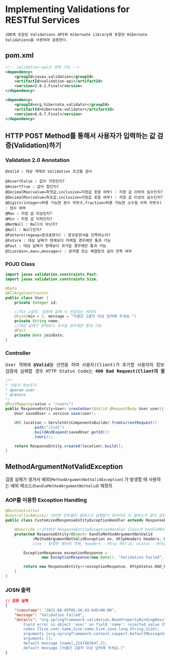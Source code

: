 # Implementing Validations for RESTful Services
```
JDK에 포함된 Validations API와 Hibernate Library에 포함된 Hibernate Validations을 사용하여 검증한다.
```
## pom.xml
```xml
<!-- validation-api는 생략 가능 -->
<dependency>
    <groupId>javax.validation</groupId>
    <artifactId>validation-api</artifactId>
    <version>2.0.1.Final</version>
</dependency>

<dependency>
    <groupId>org.hibernate.validator</groupId>
    <artifactId>hibernate-validator</artifactId>
    <version>6.0.7.Final</version>
</dependency>
```
## HTTP POST Method를 통해서 사용자가 입력하는 값 검증(Validation)하기
### Validation 2.0 Annotation
```
@Valid : 대상 객체의 Validation 조건을 검사

@AssertFalse : 값이 거짓인지?
@AssertTrue : 값이 참인지?
@DecimalMax(value=최댓값,inclusive=지정값 포함 여부) : 지정 값 이하의 실수인지?
@DecimalMin(value=최솟값,inclusive=지정값 포함 여부) : 지정 값 이상의 실수인지?
@Digits(integer=허용 가능한 정수 자릿수,fraction=허용 가능한 소수점 이하 자릿수) : 정수 여부
@Max : 지정 값 이상인지?
@Min : 지정 값 이하인지?
@NotNull : Null이 아닌지?
@Null : Null인지?
@Pattern(regexp=정규표현식) : 정규표현식을 만족하는지?
@Future : 대상 날짜가 현재보다 미래일 경우에만 통과 가능
@Past : 대상 날짜가 현재보다 과거일 경우에만 통과 가능
@Size(min=,max=,message=) : 문자열 또는 배열등의 길이 만족 여부
```
### POJO Class
```java
import javax.validation.constraints.Past;
import javax.validation.constraints.Size;

@Data
@AllArgsConstructor
public class User {
    private Integer id;

    //최소 2글자, 검증에 실패 시 전달되는 메세지
    @Size(min = 2, message = "이름은 2글자 이상 입력해 주세요.")
    private String name;
    //대상 날짜가 현재보다 과거일 경우에만 통과 가능
    @Past
    private Date joinDate;
}
```
### Controller
<pre>
User 객체에 <b>@Valid</b>을 선언을 하여 사용자(Client)가 추가할 사용자의 정보를 입력하면 대상 객체(User)의 Validation 조건을 검사
검증에 실패할 경우 HTTP Status Code는 <b>400 Bad Request(Client의 잘 못된 요청)</b>가 발생한다.
</pre>
```java
/**
* 사용자 정보추가
* @param user
* @return
*/
@PostMapping(value = "/users")
public ResponseEntity<User> createUser(@Valid @RequestBody User user){
    User savedUser = service.save(user);

    URI location = ServletUriComponentsBuilder.fromCurrentRequest()
            .path("/{id}")
            .buildAndExpand(savedUser.getId())
            .toUri();

    return ResponseEntity.created(location).build();
}
```
## MethodArgumentNotValidException
검증 실패가 생겨서 예외(`MethodArgumentNotValidException`) 가 발생할 때 사용하는 예외 메소드(`handleMethodArgumentNotValid`) 재정의
### AOP를 이용한 Exception Handling
```java
@RestController
@ControllerAdvice// 어떠한 컨트롤러 클래스가 실행된다 하더라도 이 클래스가 같이 실행된다.
public class CustomizedResponseEntityExceptionHandler extends ResponseEntityExceptionHandler {

    @Override //상속받은 ResponseEntityExceptionHandler Class의 handleMethodArgumentNotValid Method를 재정의하여 사용
    protected ResponseEntity<Object> handleMethodArgumentNotValid
            (MethodArgumentNotValidException ex, HttpHeaders headers, HttpStatus status, WebRequest request) {
            //ex : 발생한 예외의 객체, headers : Http 헤더 값, status : Http 상태, WebRequest : URI 에 대한 요청

        ExceptionResponse exceptionResponse =
                new ExceptionResponse(new Date(), "Validation Failed", ex.getBindingResult().toString());

        return new ResponseEntity<>(exceptionResponse, HttpStatus.BAD_REQUEST);
    }
}
```
### JOSN 출력
```json 
// 검증 실패
{
    "timestamp": "2021-08-09T05:56:43.645+00:00",
    "message": "Validation Failed",
    "details": "org.springframework.validation.BeanPropertyBindingResult: 1 errors\n
        Field error in object 'user' on field 'name': rejected value [N]; 
        codes [Size.user.name,Size.name,Size.java.lang.String,Size]; 
        arguments [org.springframework.context.support.DefaultMessageSourceResolvable: codes [user.name,name]; 
        arguments []; 
        default message [name],2147483647,2]; 
        default message [이름은 2글자 이상 입력해 주세요.]"
}
```

